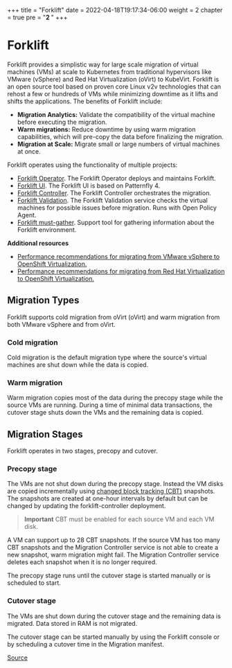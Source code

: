 +++
title = "Forklift"
date = 2022-04-18T19:17:34-06:00
weight = 2
chapter = true
pre = "<b>2 </b>"
+++
# Forklift

Forklift provides a simplistic way for large scale migration of virtual machines (VMs) at scale to Kubernetes from traditional hypervisors like VMware (vSphere) and Red Hat Virtualization (oVirt) to KubeVirt. Forklift is an open source tool based on proven core Linux v2v technologies that can rehost a few or hundreds of VMs while minimizing downtime as it lifts and shifts the applications. The benefits of Forklift include:

* **Migration Analytics:** Validate the compatibility of the virtual machine before executing the migration.
* **Warm migrations:** Reduce downtime by using warm migration capabilities, which will pre-copy the data before finalizing the migration.
* **Migration at Scale:** Migrate small or large numbers of virtual machines at once.

Forklift operates using the functionality of multiple projects:
* [Forklift Operator](https://github.com/konveyor/forklift-operator). The Forklift Operator deploys and maintains Forklift.
* [Forklift UI](https://github.com/konveyor/forklift-ui). The Forklift UI is based on Patternfly 4.
* [Forklift Controller](https://github.com/konveyor/forklift-controller). The Forklift Controller orchestrates the migration.
* [Forklift Validation](https://github.com/konveyor/forklift-validation). The Forklift Validation service checks the virtual machines for possible issues before migration. Runs with Open Policy Agent.
* [Forklift must-gather](https://github.com/konveyor/forklift-must-gather). Support tool for gathering information about the Forklift environment.

**Additional resources**
* [Performance recommendations for migrating from VMware vSphere to OpenShift Virtualization.](https://access.redhat.com/articles/6242511)
* [Performance recommendations for migrating from Red Hat Virtualization to OpenShift Virtualization.](https://access.redhat.com/articles/6380311)

## Migration Types
Forklift supports cold migration from oVirt (oVirt) and warm migration from both VMware vSphere and from oVirt.

### Cold migration
Cold migration is the default migration type where the source's virtual machines are shut down while the data is copied.

### Warm migration
Warm migration copies most of the data during the precopy stage while the source VMs are running. During a time of minimal data transactions, the cutover stage shuts down the VMs and the remaining data is copied.

## Migration Stages
Forklift operates in two stages, precopy and cutover.

### Precopy stage
The VMs are not shut down during the precopy stage.  Instead the VM disks are copied incrementally using [changed block tracking (CBT)](https://kb.vmware.com/s/article/1020128) snapshots. The snapshots are created at one-hour intervals by default but can be changed by updating the forklift-controller deployment.

> **Important** CBT must be enabled for each source VM and each VM disk.

A VM can support up to 28 CBT snapshots. If the source VM has too many CBT snapshots and the Migration Controller service is not able to create a new snapshot, warm migration might fail. The Migration Controller service deletes each snapshot when it is no longer required.

The precopy stage runs until the cutover stage is started manually or is scheduled to start.

### Cutover stage
The VMs are shut down during the cutover stage and the remaining data is migrated. Data stored in RAM is not migrated.

The cutover stage can be started manually by using the Forklift console or by scheduling a cutover time in the Migration manifest.

[Source](https://github.com/konveyor/konveyor.github.io/blob/main/content/Forklift/_index.md)

